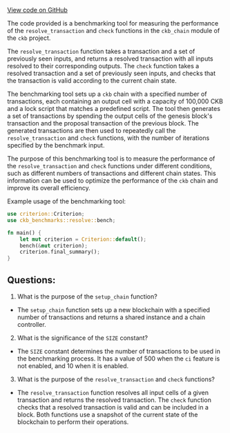 [View code on GitHub](https://github.com/nervosnetwork/ckb/benches/benches/benchmarks/resolve.rs)

The code provided is a benchmarking tool for measuring the performance of the `resolve_transaction` and `check` functions in the `ckb_chain` module of the `ckb` project. 

The `resolve_transaction` function takes a transaction and a set of previously seen inputs, and returns a resolved transaction with all inputs resolved to their corresponding outputs. The `check` function takes a resolved transaction and a set of previously seen inputs, and checks that the transaction is valid according to the current chain state. 

The benchmarking tool sets up a `ckb` chain with a specified number of transactions, each containing an output cell with a capacity of 100,000 CKB and a lock script that matches a predefined script. The tool then generates a set of transactions by spending the output cells of the genesis block's transaction and the proposal transaction of the previous block. The generated transactions are then used to repeatedly call the `resolve_transaction` and `check` functions, with the number of iterations specified by the benchmark input. 

The purpose of this benchmarking tool is to measure the performance of the `resolve_transaction` and `check` functions under different conditions, such as different numbers of transactions and different chain states. This information can be used to optimize the performance of the `ckb` chain and improve its overall efficiency. 

Example usage of the benchmarking tool: 

```rust
use criterion::Criterion;
use ckb_benchmarks::resolve::bench;

fn main() {
    let mut criterion = Criterion::default();
    bench(&mut criterion);
    criterion.final_summary();
}
```
## Questions: 
 1. What is the purpose of the `setup_chain` function?
- The `setup_chain` function sets up a new blockchain with a specified number of transactions and returns a shared instance and a chain controller.

2. What is the significance of the `SIZE` constant?
- The `SIZE` constant determines the number of transactions to be used in the benchmarking process. It has a value of 500 when the `ci` feature is not enabled, and 10 when it is enabled.

3. What is the purpose of the `resolve_transaction` and `check` functions?
- The `resolve_transaction` function resolves all input cells of a given transaction and returns the resolved transaction. The `check` function checks that a resolved transaction is valid and can be included in a block. Both functions use a snapshot of the current state of the blockchain to perform their operations.